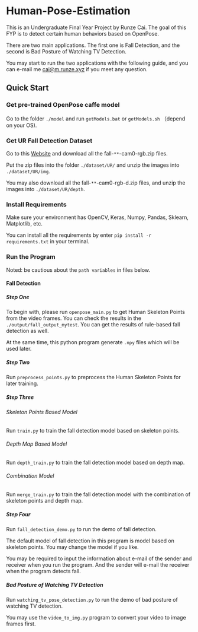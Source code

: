# Human-Pose-Estimation
This is an Undergraduate Final Year Project by Runze Cai. The goal of this FYP is to detect certain human behaviors based on OpenPose.

There are two main applications. The first one is Fall Detection, and the second is Bad Posture of Watching TV Detection.

You may start to run the two applications with the following guide, and you can e-mail me <cai@m.runze.xyz> if you meet any question.  

## Quick Start

### Get pre-trained OpenPose caffe model

Go to the folder `./model` and run `getModels.bat` or `getModels.sh` （depend on your OS).

### Get UR Fall Detection Dataset

Go to this [Website](http://fenix.univ.rzeszow.pl/~mkepski/ds/uf.html) and download all the fall-`**`-cam0-rgb.zip files.

Put the zip files into the folder `./dataset/UR/` and unzip the images into `./dataset/UR/img`.

You may also download all the fall-`**`-cam0-rgb-d.zip files, and unzip the images into `./dataset/UR/depth`.

### Install Requirements

Make sure your environment has OpenCV, Keras, Numpy, Pandas, Sklearn, Matplotlib, etc.

You can install all the requirements by enter `pip install -r requirements.txt` in your terminal.

### Run the Program

Noted: be cautious about the `path variables` in files below.

#### Fall Detection

##### Step One

To begin with, please run `openpose_main.py` to get Human Skeleton Points from the video frames. You can check the results
in the `./output/fall_output_mytest`. You can get the results of rule-based fall detection as well.

At the same time, this python program generate `.npy` files which will be used later.

##### Step Two

Run `preprocess_points.py` to preprocess the Human Skeleton Points for later training.

##### Step Three

###### Skeleton Points Based Model

Run `train.py` to train the fall detection model based on skeleton points.

###### Depth Map Based Model

Run `depth_train.py` to train the fall detection model based on depth map.

###### Combination Model

Run `merge_train.py` to train the fall detection model with the combination of skeleton points and depth map.

##### Step Four

Run `fall_detection_demo.py` to run the demo of fall detection. 

The default model of fall detection in this program is model based on skeleton points. You may change the model if you like.

You may be required to input the information about e-mail of the sender and receiver when you run the program.
And the sender will e-mail the receiver when the program detects fall.

##### Bad Posture of Watching TV Detection

Run `watching_tv_pose_detection.py` to run the demo of bad posture of watching TV detection.

You may use the `video_to_img.py` program to convert your video to image frames first.



